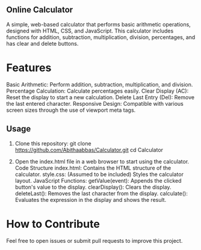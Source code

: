 ## Online Calculator
A simple, web-based calculator that performs basic arithmetic operations, designed with HTML, CSS, and JavaScript. This calculator includes functions for addition, subtraction, multiplication, division, percentages, and has clear and delete buttons.

# Features
Basic Arithmetic: Perform addition, subtraction, multiplication, and division.
Percentage Calculation: Calculate percentages easily.
Clear Display (AC): Reset the display to start a new calculation.
Delete Last Entry (Del): Remove the last entered character.
Responsive Design: Compatible with various screen sizes through the use of viewport meta tags.

## Usage
1. Clone this repository:
git clone https://github.com/Abithaabbas/Calculator.git
cd Calculator

2. Open the index.html file in a web browser to start using the calculator. Code Structure index.html: Contains the HTML structure of the calculator. style.css: (Assumed to be included) Styles the calculator layout. JavaScript Functions: getValue(event): Appends the clicked button's value to the display. clearDisplay(): Clears the display. deleteLast(): Removes the last character from the display. calculate(): Evaluates the expression in the display and shows the result.

# How to Contribute
Feel free to open issues or submit pull requests to improve this project.
